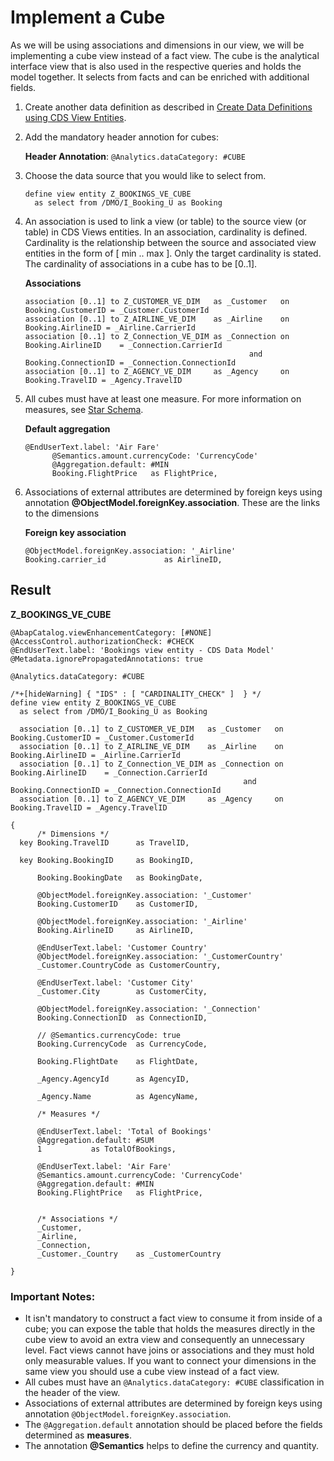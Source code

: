 <!-- loio4e4b646c8eba466a8238007869a7ae41 -->

# Implement a Cube

As we will be using associations and dimensions in our view, we will be implementing a cube view instead of a fact view. The cube is the analytical interface view that is also used in the respective queries and holds the model together. It selects from facts and can be enriched with additional fields.

1.  Create another data definition as described in [Create Data Definitions using CDS View Entities](create-data-definitions-using-cds-view-entities-c5f4dc1.md).
2.  Add the mandatory header annotion for cubes:

    **Header Annotation**: `@Analytics.dataCategory: #CUBE`

3.  Choose the data source that you would like to select from.

    ```lang-abap
    define view entity Z_BOOKINGS_VE_CUBE
      as select from /DMO/I_Booking_U as Booking
    ```

4.  An association is used to link a view \(or table\) to the source view \(or table\) in CDS Views entities. In an association, cardinality is defined. Cardinality is the relationship between the source and associated view entities in the form of \[ min .. max \]. Only the target cardinality is stated. The cardinality of associations in a cube has to be \[0..1\].

    **Associations**

    ```lang-abap
    association [0..1] to Z_CUSTOMER_VE_DIM   as _Customer   on  Booking.CustomerID = _Customer.CustomerId
    association [0..1] to Z_AIRLINE_VE_DIM    as _Airline    on  Booking.AirlineID = _Airline.CarrierId
    association [0..1] to Z_Connection_VE_DIM as _Connection on  Booking.AirlineID    = _Connection.CarrierId
                                                      and Booking.ConnectionID = _Connection.ConnectionId
    association [0..1] to Z_AGENCY_VE_DIM     as _Agency     on  Booking.TravelID = _Agency.TravelID
    ```

5.  All cubes must have at least one measure. For more information on measures, see [Star Schema](star-schema-483cc06.md).

    **Default aggregation**

    ```lang-abap
    @EndUserText.label: 'Air Fare'
          @Semantics.amount.currencyCode: 'CurrencyCode'
          @Aggregation.default: #MIN
          Booking.FlightPrice   as FlightPrice,
    ```

6.  Associations of external attributes are determined by foreign keys using annotation **@ObjectModel.foreignKey.association**. These are the links to the dimensions

    **Foreign key association**

    ```lang-abap
    @ObjectModel.foreignKey.association: '_Airline'
    Booking.carrier_id             as AirlineID,
    ```




<a name="loio4e4b646c8eba466a8238007869a7ae41__section_npv_lbc_q4b"/>

## Result

**Z\_BOOKINGS\_VE\_CUBE**

```lang-abap
@AbapCatalog.viewEnhancementCategory: [#NONE]
@AccessControl.authorizationCheck: #CHECK
@EndUserText.label: 'Bookings view entity - CDS Data Model'
@Metadata.ignorePropagatedAnnotations: true
 
@Analytics.dataCategory: #CUBE
 
/*+[hideWarning] { "IDS" : [ "CARDINALITY_CHECK" ]  } */
define view entity Z_BOOKINGS_VE_CUBE
  as select from /DMO/I_Booking_U as Booking
 
  association [0..1] to Z_CUSTOMER_VE_DIM   as _Customer   on  Booking.CustomerID = _Customer.CustomerId
  association [0..1] to Z_AIRLINE_VE_DIM    as _Airline    on  Booking.AirlineID = _Airline.CarrierId
  association [0..1] to Z_Connection_VE_DIM as _Connection on  Booking.AirlineID    = _Connection.CarrierId
                                                    and Booking.ConnectionID = _Connection.ConnectionId
  association [0..1] to Z_AGENCY_VE_DIM     as _Agency     on  Booking.TravelID = _Agency.TravelID
 
{
      /* Dimensions */
  key Booking.TravelID      as TravelID,
 
  key Booking.BookingID     as BookingID,
 
      Booking.BookingDate   as BookingDate,
 
      @ObjectModel.foreignKey.association: '_Customer'
      Booking.CustomerID    as CustomerID,
 
      @ObjectModel.foreignKey.association: '_Airline'
      Booking.AirlineID     as AirlineID,
 
      @EndUserText.label: 'Customer Country'
      @ObjectModel.foreignKey.association: '_CustomerCountry'
      _Customer.CountryCode as CustomerCountry,
 
      @EndUserText.label: 'Customer City'
      _Customer.City        as CustomerCity,
 
      @ObjectModel.foreignKey.association: '_Connection'
      Booking.ConnectionID  as ConnectionID,
 
      // @Semantics.currencyCode: true
      Booking.CurrencyCode  as CurrencyCode,
 
      Booking.FlightDate    as FlightDate,
 
      _Agency.AgencyId      as AgencyID,
 
      _Agency.Name          as AgencyName,
 
      /* Measures */
 
      @EndUserText.label: 'Total of Bookings'
      @Aggregation.default: #SUM
      1           as TotalOfBookings,

      @EndUserText.label: 'Air Fare'
      @Semantics.amount.currencyCode: 'CurrencyCode'
      @Aggregation.default: #MIN
      Booking.FlightPrice   as FlightPrice,
 
 
      /* Associations */
      _Customer,
      _Airline,
      _Connection,
      _Customer._Country    as _CustomerCountry
 
}
```



### Important Notes:

-   It isn't mandatory to construct a fact view to consume it from inside of a cube; you can expose the table that holds the measures directly in the cube view to avoid an extra view and consequently an unnecessary level. Fact views cannot have joins or associations and they must hold only measurable values. If you want to connect your dimensions in the same view you should use a cube view instead of a fact view.
-   All cubes must have an `@Analytics.dataCategory: #CUBE` classification in the header of the view.
-   Associations of external attributes are determined by foreign keys using annotation `@ObjectModel.foreignKey.association`.
-   The `@Aggregation.default` annotation should be placed before the fields determined as **measures**.
-   The annotation **@Semantics** helps to define the currency and quantity.


